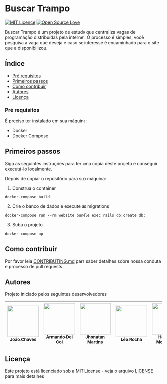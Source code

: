 # Buscar Trampo
[![MIT Licence](https://badges.frapsoft.com/os/mit/mit.svg?v=103)](LICENSE) [![Open Source Love](https://badges.frapsoft.com/os/v1/open-source.png?v=103)](https://github.com/ellerbrock/open-source-badges/)


Buscar Trampo é um projeto de estudo que centraliza vagas de programação distribuídas pela internet. O processo é simples, você pesquisa a vaga que deseja e caso se interesse é encaminhado para o site que a disponibilizou.

## Índice
  * [Pré requisitos](#pré-requisitos)
  * [Primeiros passos](#primeiros-passos)
  * [Como contribuir](#como-contribuir)
  * [Autores](#autores)
  * [Licença](#licensa)

### Pré requisitos
É preciso ter instalado em sua máquina:
  * Docker
  * Docker Compose

## Primeiros passos

Siga as seguintes instruções para ter uma cópia deste projeto e conseguir executá-lo localmente.

Depois de copiar o repositório para sua máquina:
1. Construa o container
```
docker-compose build
```

2. Crie o banco de dados e execute as migrations
```
docker-compose run --rm website bundle exec rails db:create db:
```

3. Suba o projeto
```
docker-compose up
```

## Como contribuir

Por favor leia [CONTRIBUTING.md](CONTRIBUTING.md) para saber detalhes sobre nossa conduta e processo de pull requests.

## Autores

Projeto iniciado pelos seguintes desenvolvedores
<!-- ALL-CONTRIBUTORS-LIST:START - Do not remove or modify this section -->
<!-- prettier-ignore -->
| [<img src="https://drive.google.com/uc?id=1J6kyIZF5A4xEpvoU_QPnASwEL3BlZyho" width="100px;"/><br /><sub><b>João Chaves </b></sub>](https://github.com/jchavesjr)<br /> | [<img src="https://drive.google.com/uc?id=1pH3IntPVkjF9m9Qss_x3Zi6nz2rJiDRQ" width="100px;"/><br /><sub><b>Armando Del Col</b></sub>](https://github.com/DinhuX)<br /> | [<img src="https://drive.google.com/uc?id=1odqy22fU-mB6LDVCNQUTAxgqlgc1PDvG" width="100px;"/><br /><sub><b>Jhonatan Martins</b></sub>](https://github.com/JhoMartins)<br /> | [<img src="https://avatars2.githubusercontent.com/u/15186322?s=460&v=4" width="100px;"/><br /><sub><b>Léo Rocha</b></sub>](https://github.com/Leoxxid)<br /> | [<img src="https://drive.google.com/uc?id=1ZkeNpyj48FJmGLN8MAuRNp5QwNWR5frG" width="100px;"/><br /><sub><b>Henrique Montalione</b></sub>](https://github.com/henriquemontalione)<br /> |
| :---: | :---: | :---: | :---: | :---: |


## Licença

Este projeto está licenciado sob a MIT License - veja o arquivo [LICENSE](LICENSE) para mais detalhes
